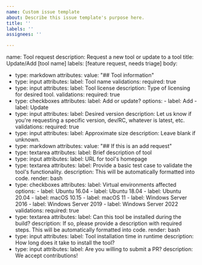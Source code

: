 ```yaml
---
name: Custom issue template
about: Describe this issue template's purpose here.
title: ''
labels: ''
assignees: ''

---
```


name: Tool request
description: Request a new tool or update to a tool
title: Update/Add [tool name]
labels: [feature request, needs triage]
body:
  - type: markdown
    attributes:
      value: "## Tool information"
  - type: input
    attributes:
      label: Tool name
    validations:
      required: true
  - type: input
    attributes:
      label: Tool license
      description: Type of licensing for desired tool.
    validations:
      required: true
  - type: checkboxes
    attributes:
      label: Add or update?
      options:
        - label: Add
        - label: Update
  - type: input
    attributes:
      label: Desired version
      description: Let us know if you're requesting a specific version, dev/RC, whatever is latest, etc.
    validations:
      required: true
  - type: input
    attributes:
      label: Approximate size
      description: Leave blank if unknown.
  - type: markdown
    attributes:
      value: "## If this is an add request"
  - type: textarea
    attributes:
      label: Brief description of tool
  - type: input
    attributes:
      label: URL for tool's homepage
  - type: textarea
    attributes:
      label: Provide a basic test case to validate the tool's functionality. 
      description: This will be automatically formatted into code.
      render: bash
  - type: checkboxes
    attributes:
      label: Virtual environments affected
      options:
        - label: Ubuntu 16.04
        - label: Ubuntu 18.04
        - label: Ubuntu 20.04
        - label: macOS 10.15
        - label: macOS 11
        - label: Windows Server 2016
        - label: Windows Server 2019
        - label: Windows Server 2022
    validations:
      required: true
  - type: textarea
    attributes:
      label: Can this tool be installed during the build?
      description: If so, please provide a description with required steps. This will be automatically formatted into code.
      render: bash
  - type: input
    attributes:
      label: Tool installation time in runtime
      description: How long does it take to install the tool?
  - type: input
    attributes:
      label: Are you willing to submit a PR?
      description: We accept contributions!
